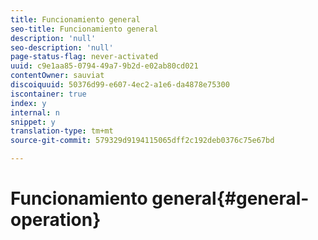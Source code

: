 ```yaml
---
title: Funcionamiento general
seo-title: Funcionamiento general
description: 'null'
seo-description: 'null'
page-status-flag: never-activated
uuid: c9e1aa85-0794-49a7-9b2d-e02ab80cd021
contentOwner: sauviat
discoiquuid: 50376d99-e607-4ec2-a1e6-da4878e75300
iscontainer: true
index: y
internal: n
snippet: y
translation-type: tm+mt
source-git-commit: 579329d9194115065dff2c192deb0376c75e67bd

---
```



# Funcionamiento general{#general-operation}

